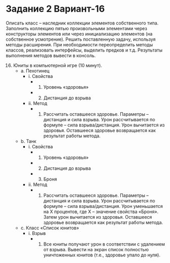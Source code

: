 # Задание 2 Вариант-16
Описать класс – наследник коллекции элементов собственного типа. 
Заполнить коллекцию пятью произвольными элементами через конструкторы 
элементов или через инициализацию элементов (на собственное усмотрение). 
Решить поставленную задачу, используя методы расширения. При необходимости 
переопределить методы классов, реализовать интерфейсы, выделить предков и т.д. 
Результаты выполнения методов вывести в консоль. 

16.	Юниты в компьютерной игре (10 минут). 
    - a.	Пехотинец
        - i.	Свойства
            - 1.	Уровень «здоровья»
            - 2.	Дистанция до взрыва
        - ii.	Метод
            - 1.	Рассчитать оставшееся здоровье. Параметры – дистанция и сила взрыва. Урон рассчитывается по формуле – сила взрыва/дистанция. Урон вычитается из здоровья. Оставшееся здоровье возвращается как результат работы метода.
    - b.	Танк
        - i.	Свойства
            - 1.	Уровень «здоровья»
            - 2.	Дистанция до взрыва
            - 3.	Броня
        - ii.	Метод 
            - 1.	Рассчитать оставшееся здоровье. Параметры – дистанция и сила взрыва. Урон рассчитывается по формуле – сила взрыва/дистанция. Урон уменьшается на X процентов, где X – значение свойства «Броня». Затем урон вычитается из здоровья. Оставшееся здоровье возвращается как результат работы метода.
    - c.	 Класс «Список юнитов»
        - i.	Взрыв
            - 1.	Все юниты получают урон в соответствии с удалением от взрыва. Вывести на экран список полностью уничтоженных юнитов (т.е., здоровье упало до нуля).
